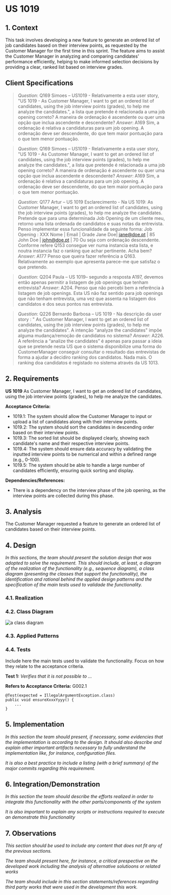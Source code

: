 # US 1019

## 1. Context

This task involves developing a new feature to generate an ordered list of job candidates based on their interview points,
as requested by the Customer Manager for the first time in this sprint. 
The feature aims to assist the Customer Manager in analyzing and comparing candidates' performance efficiently, 
helping to make informed selection decisions by providing a clear, ranked list based on interview grades.


## Client Specifications

> *Question*: Q169 Simoes – US1019 - Relativamente a esta user story, "US 1019 - As
>Customer Manager, I want to get an ordered list of candidates, using the job
>interview points (grades), to help me analyze the candidates.", a lista que
>pretende é relacionada a uma job opening correto? A maneira de ordenação é
>ascendente ou quer uma opção que inclua ascendente e descendente?
> *Answer*: A169 Sim, a ordenação é relativa a candidaturas para um job opening. A ordenação deve
>ser descendente, do que tem maior pontuação para o que tem menor pontuação.

> *Question*: Q169 Simoes – US1019 - Relativamente a esta user story, "US 1019 - As
>Customer Manager, I want to get an ordered list of candidates, using the job
>interview points (grades), to help me analyze the candidates.", a lista que
>pretende é relacionada a uma job opening correto? A maneira de ordenação é
>ascendente ou quer uma opção que inclua ascendente e descendente?
> *Answer*: A169 Sim, a ordenação é relativa a candidaturas para um job opening. A ordenação deve
>ser descendente, do que tem maior pontuação para o que tem menor pontuação.

> *Question*: Q177 Artur – US 1019 Esclarecimento - Na US 1019: As Customer Manager, I
>want to get an ordered list of candidates, using the job interview points
>(grades), to help me analyze the candidates. Pretende que para uma
>determinada Job Opening de um cliente meu, retorno uma lista ordenada de
>candidatos e suas notas da entrevista. Penso implementar essa funcionalidade
>da seguinte forma:
>Job Opening : XXX
>Nome | Email | Grade
>Jane Doe| jane@doe.pt | 85
>John Doe | john@doe.pt | 70
>Ou seja com ordenação descendente.
>Conforme refere Q153 consegue ver numa instancia esta lista, e noutra instancia faz o
>ranking que achar pertinente.
>Acha bem?
> *Answer*: A177 Penso que queira fazer referência a Q163. Relativamente ao exemplo que apresenta
>parece-me que satisfaz o que pretendo.

> *Question*: Q204 Paula – US 1019– segundo a resposta A197, devemos então apenas
>permitir a listagem de job openings que tenham entrevista?
> *Answer*: A204. Penso que não percebi bem a referência à listagem de job openings. Esta US não faz
>sentido para job openings que não tenham entrevista, uma vez que assenta na listagem
>dos candidatos e dos seus pontos nas entrevista.

> *Question*: Q226 Bernardo Barbosa – US 1019 - Na descrição da user story : " As
>Customer Manager, I want to get an ordered list of candidates, using the job
>interview points (grades), to help me analyze the candidates". A intenção
>"analyze the candidates" impõe alguma mudança/remoção de candidatos no
>sistema?
> *Answer*: A226. A referência a “analize the candidates” é apenas para passar a ideia que se
>pretende nesta US que o sistema disponibilize uma forma do CustomerManager conseguir
>consultar o resultado das entrevistas de forma a ajudar a decidiro ranking dos candidatos.
>Nada mais. O ranking doa candidatos é registado no sistema através da US 1013.

## 2. Requirements

**US 1019**  As Customer Manager, I want to get an ordered list of candidates, using the job
interview points (grades), to help me analyze the candidates.

**Acceptance Criteria:**

- 1019.1: The system should allow the Customer Manager to input or upload a list of candidates along with their interview points.
- 1019.2: The system should sort the candidates in descending order based on their interview points.
- 1019.3: The sorted list should be displayed clearly, showing each candidate's name and their respective interview points.
- 1019.4: The system should ensure data accuracy by validating the inputted interview points to be numerical and within a defined range (e.g., 0-100).
- 1019.5: The system should be able to handle a large number of candidates efficiently, ensuring quick sorting and display.

**Dependencies/References:**

- There is a dependency on the interview phase of the job opening, as the interview points are collected during this phase.


## 3. Analysis

The Customer Manager requested a feature to generate an ordered list of candidates based on their interview points.


## 4. Design

*In this sections, the team should present the solution design that was adopted to solve the requirement. This should include, at least, a diagram of the realization of the functionality (e.g., sequence diagram), a class diagram (presenting the classes that support the functionality), the identification and rational behind the applied design patterns and the specification of the main tests used to validade the functionality.*




### 4.1. Realization

### 4.2. Class Diagram

![a class diagram](class-diagram-01.svg "A Class Diagram")

### 4.3. Applied Patterns

### 4.4. Tests

Include here the main tests used to validate the functionality. Focus on how they relate to the acceptance criteria.

**Test 1:** *Verifies that it is not possible to ...*

**Refers to Acceptance Criteria:** G002.1


```
@Test(expected = IllegalArgumentException.class)
public void ensureXxxxYyyy() {
	...
}
````

## 5. Implementation

*In this section the team should present, if necessary, some evidencies that the implementation is according to the design. It should also describe and explain other important artifacts necessary to fully understand the implementation like, for instance, configuration files.*

*It is also a best practice to include a listing (with a brief summary) of the major commits regarding this requirement.*

## 6. Integration/Demonstration

*In this section the team should describe the efforts realized in order to integrate this functionality with the other parts/components of the system*

*It is also important to explain any scripts or instructions required to execute an demonstrate this functionality*

## 7. Observations

*This section should be used to include any content that does not fit any of the previous sections.*

*The team should present here, for instance, a critical prespective on the developed work including the analysis of alternative solutioons or related works*

*The team should include in this section statements/references regarding third party works that were used in the development this work.*